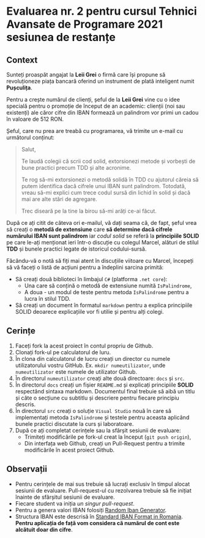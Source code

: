 # Evaluarea nr. 2 pentru cursul Tehnici Avansate de Programare 2021 sesiunea de restanțe #

## Context ##
Sunteți proaspăt angajat la **Leii Grei** o firmă care își propune să revoluționeze piața bancară oferind un instrument de plată inteligent numit **Pușculița**.

Pentru a crește numărul de clienți, șeful de la **Leii Grei** vine cu o idee specială pentru o promoție de început de an academic: clienții (noi sau existenți) ale căror cifre din IBAN formează un palindrom vor primi un cadou în valoare de 512 RON.

Șeful, care nu prea are treabă cu programarea, vă trimite un e-mail cu următorul conținut:
> Salut,
>
> Te laudă colegii că scrii cod solid, extorsionezi metode și vorbești de bune practici precum TDD și alte acronime.
>
> Te rog să-mi extorsionezi o metodă solidă în TDD cu ajutorul căreia să putem identifica dacă cifrele unui IBAN sunt palindrom. Totodată, vreau să-mi explici cum trece codul sursă din lichid în solid și dacă mai are alte stări de agregare.
>
> Trec diseară pe la tine la birou să-mi arăți ce-ai făcut.

După ce ați citit de câteva ori e-mailul, vă dați seama că, de fapt, șeful vrea să creați o **metodă de extensiune** care **să determine dacă cifrele numărului IBAN sunt palindrom** iar *codul solid* se referă la **principiile SOLID** pe care le-ați menționat ieri într-o discuție cu colegul Marcel, alături de stilul **TDD** și bunele practici legate de istoricul codului-sursă.

Făcându-vă o notă să fiți mai atent în discuțiile viitoare cu Marcel, începeți să vă faceți o listă de acțiuni pentru a îndeplini sarcina primită:
- Să creați două biblioteci în limbajul `C#` (platforma `.net core`):
  - Una care să conțină o metodă de extensiune numită `IsPalindrome`,
  - A doua - un modul de teste pentru metoda `IsPalindrome` pentru a lucra în stilul TDD.
- Să creați un document în formatul `markdown` pentru a explica principiile SOLID deoarece explicațiile vor fi utilie și pentru alți colegi.


## Cerințe ##
  1. Faceți fork la acest proiect în contul propriu de Github.
  2. Clonați fork-ul pe calculatorul de luru.
  3. În clona din calculatorul de lucru creați un director cu numele utilizatorului vostru GitHub. Ex. `mkdir numeutilizator`, unde `numeutilizator` este numele de utilizator Github.
  4. În directorul `numeutilizator` creați alte două directoare: `docs` și `src`.
  5. În directorul `docs` creați un fișier `README.md` și explicați principiile **SOLID** respectând sintaxa markdown. Documentul final trebuie să aibă un titlu și câte o secțiune cu subtitlu și descriere pentru fiecare principiu descris.
  6. În directorul `src` creați o soluție `Visual Studio` nouă în care să implementați metoda `IsPalindrome` și testele pentru aceasta aplicând bunele practici discutate la curs și laboratoare.
  7. După ce ați completat cerințele sau la sfârșit sesiunii de evaluare:
	 - Trimiteți modificările pe fork-ul creat la început (`git push origin`),
	 - Din interfața web Github, creați un Pull-Request pentru a trimite modificările în acest proiect Github.

## Observații ##
  - Pentru cerințele de mai sus trebuie să lucrați exclusiv în timpul alocat sesiunii de evaluare. Pull-request-ul cu rezolvarea trebuie să fie inițiat înainte de sfârșitul sesiunii de evaluare.
  - Fiecare student va iniția *un singur pull-request*.
  - Pentru a genera valori IBAN folosiți [Random Iban Generator](http://www.randomiban.com/?country=Romania "Random Iban Generator").
  - Structura IBAN este descrisă în [Standard IBAN Format in Romania](https://bank.codes/iban/structure/romania/ "Standard IBAN Format in Romania"). **Pentru aplicația de față vom considera că numărul de cont este alcătuit doar din cifre**.
